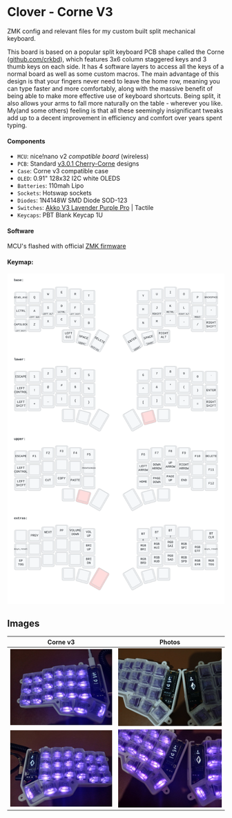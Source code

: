 # Clover - Corne V3

ZMK config and relevant files for my custom built split mechanical keyboard.

This board is based on a popular split keyboard PCB shape called the Corne ([github.com/crkbd](https://github.com/foostan/crkbd)), which features 3x6 column staggered keys and 3 thumb keys on each side. It has 4 software layers to access all the keys of a normal board as well as some custom macros. The main advantage of this design is that your fingers never need to leave the home row, meaning you can type faster and more comfortably, along with the massive benefit of being able to make more effective use of keyboard shortcuts. Being split, it also allows your arms to fall more naturally on the table - wherever you like. My(and some others) feeling is that all these seemingly insignificant tweaks add up to a decent improvement in efficiency and comfort over years spent typing.

#### Components

-   `MCU`: nice!nano v2 _compatible board_ (wireless)
-   `PCB`: Standard [v3.0.1 Cherry-Corne](https://github.com/foostan/crkbd/blob/main/docs/corne-cherry/v3/buildguide_en.md) designs
-   `Case`: Corne v3 compatible case
-   `OLED`: 0.91" 128x32 I2C white OLEDS
-   `Batteries`: 110mah Lipo
-   `Sockets`: Hotswap sockets
-   `Diodes`: 1N4148W SMD Diode SOD-123
-   `Switches`: [Akko V3 Lavender Purple Pro](https://en.akkogear.com/product/akko-v3-lavender-purple-pro-switch-45pcs) | Tactile
-   `Keycaps`: PBT Blank Keycap 1U

#### Software

MCU's flashed with official [ZMK firmware](https://github.com/zmkfirmware/zmk)

#### Keymap:

![Keymap](assets/keymap.svg)

## Images

|           Corne v3            |            Photos             |
| :---------------------------: | :---------------------------: |
| ![Photo 1](assets/photo1.jpg) | ![Photo 2](assets/photo3.jpg) |
| ![Photo 3](assets/photo2.jpg) | ![Photo 4](assets/photo4.jpg) |
